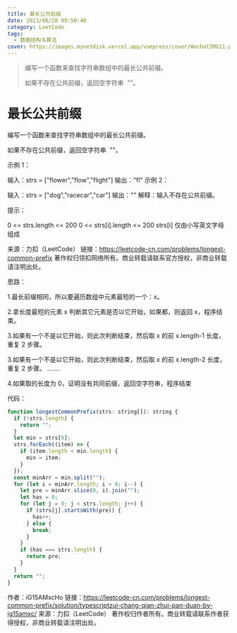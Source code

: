 ```yaml
---
title: 最长公共前缀
date: 2023/06/28 09:50:40
category: LeetCode
tags:
  - 数据结构与算法
cover: https://images.mynetdisk.vercel.app/vuepress/cover/WechatIMG11.png
---
```


> 编写一个函数来查找字符串数组中的最长公共前缀。
>
> 如果不存在公共前缀，返回空字符串  ""。

<!-- more -->

# 最长公共前缀

编写一个函数来查找字符串数组中的最长公共前缀。

如果不存在公共前缀，返回空字符串  ""。

示例 1：

输入：strs = ["flower","flow","flight"]
输出："fl"
示例 2：

输入：strs = ["dog","racecar","car"]
输出：""
解释：输入不存在公共前缀。

提示：

0 <= strs.length <= 200
0 <= strs[i].length <= 200
strs[i] 仅由小写英文字母组成

来源：力扣（LeetCode）
链接：https://leetcode-cn.com/problems/longest-common-prefix
著作权归领扣网络所有。商业转载请联系官方授权，非商业转载请注明出处。

思路：

1.最长前缀相同，所以要遍历数组中元素最短的一个：x。

2.拿长度最短的元素 x 判断其它元素是否以它开始，如果都，则返回 x，程序结束。

3.如果有一个不是以它开始，则此次判断结束，然后取 x 的前 x.length-1 长度，重复 2 步骤。

3.如果有一个不是以它开始，则此次判断结束，然后取 x 的前 x.length-2 长度，重复 2 步骤。
.......

4.如果取的长度为 0，证明没有共同前缀，返回空字符串，程序结束

代码：

```js
function longestCommonPrefix(strs: string[]): string {
  if (!strs.length) {
    return "";
  }
  let min = strs[0];
  strs.forEach((item) => {
    if (item.length < min.length) {
      min = item;
    }
  });
  const minArr = min.split("");
  for (let i = minArr.length; i > 0; i--) {
    let pre = minArr.slice(0, i).join("");
    let has = 0;
    for (let j = 0; j < strs.length; j++) {
      if (strs[j].startsWith(pre)) {
        has++;
      } else {
        break;
      }
    }
    if (has === strs.length) {
      return pre;
    }
  }
  return "";
}
```

作者：iG15AMxcHo
链接：https://leetcode-cn.com/problems/longest-common-prefix/solution/typescriptzui-chang-qian-zhui-pan-duan-by-ig15amxc/
来源：力扣（LeetCode）
著作权归作者所有。商业转载请联系作者获得授权，非商业转载请注明出处。
